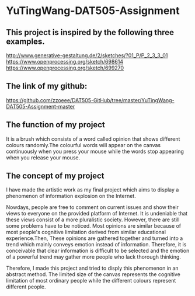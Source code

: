 # YuTingWang-DAT505-Assignment

## This project is inspired by the following three examples.
http://www.generative-gestaltung.de/2/sketches/?01_P/P_2_3_3_01
https://www.openprocessing.org/sketch/698614
https://www.openprocessing.org/sketch/699270

## The link of my github:
https://github.com/zzoeee/DAT505-GitHub/tree/master/YuTingWang-DAT505-Assignment-master

## The function of my project
It is a brush which consists of a word called opinion that shows different colours randomly.The colourful words will appear on the canvas continuously when you press your mouse while the words stop appearing when you release your mouse.

## The concept of my project
I have made the artistic work as my final project which aims to display a phenomenon of information explosion on the Internet.

Nowdays, people are free to comment on current issues and show their views to everyone on the provided platform of Internet. It is undeniable that these views consist of a more pluralistic society. However, there are still some problems have to be noticed. Most opinions are similar because of most people's cognitive limitation derived from similar educational experience.Then, These opinions are gathered together and turned into a trend which mainly conveys emotion instead of information. Therefore, it is conceivable that clear information is difficult to be selected and the emotion of a powerful trend may gather more people who lack thorough thinking.

Therefore, I made this project and tried to disply this phenomenon in an abstract method.
The limited size of the canvas represents the cognitive limitation of most ordinary people while the different colours represent different people.

